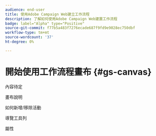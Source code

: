 ```yaml
---
audience: end-user
title: 使用Adobe Campaign Web建立工作流程
description: 了解如何使用Adobe Campaign Web建置工作流程
badge: label="Alpha" type="Positive"
source-git-commit: f77b5a483f7276ecade687f9fd9e9028ec750dbf
workflow-type: tm+mt
source-wordcount: '37'
ht-degree: 0%

---
```



# 開始使用工作流程畫布 {#gs-canvas}

內容待定

畫布說明

如何新增/移除活動

導覽工具列

屬性
